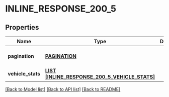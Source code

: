 # INLINE_RESPONSE_200_5

## Properties
Name | Type | Description | Notes
------------ | ------------- | ------------- | -------------
**pagination** | [**PAGINATION**](Pagination.md) |  | [optional] [default to null]
**vehicle_stats** | [**LIST [INLINE_RESPONSE_200_5_VEHICLE_STATS]**](inline_response_200_5_vehicleStats.md) |  | [default to null]

[[Back to Model list]](../README.md#documentation-for-models) [[Back to API list]](../README.md#documentation-for-api-endpoints) [[Back to README]](../README.md)


